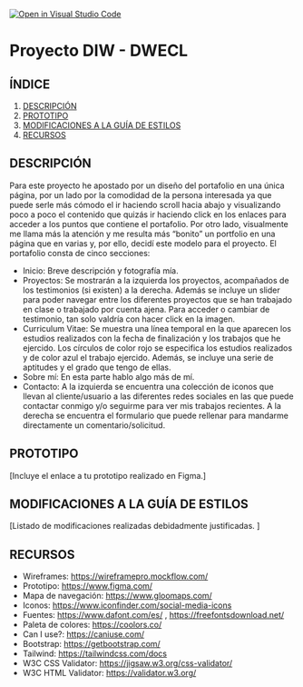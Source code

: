 [![Open in Visual Studio Code](https://classroom.github.com/assets/open-in-vscode-f059dc9a6f8d3a56e377f745f24479a46679e63a5d9fe6f495e02850cd0d8118.svg)](https://classroom.github.com/online_ide?assignment_repo_id=6387582&assignment_repo_type=AssignmentRepo)
# Proyecto DIW - DWECL

## ÍNDICE   
1. [DESCRIPCIÓN](#id1)
2. [PROTOTIPO](#id2)
3. [MODIFICACIONES A LA GUÍA DE ESTILOS](#id3)
4. [RECURSOS](#id4)

## DESCRIPCIÓN<a name="id1"></a>
Para este proyecto he apostado por un diseño del portafolio en una única página, por un lado
por la comodidad de la persona interesada ya que puede serle más cómodo el ir haciendo
scroll hacia abajo y visualizando poco a poco el contenido que quizás ir haciendo click en los
enlaces para acceder a los puntos que contiene el portafolio. Por otro lado, visualmente me
llama más la atención y me resulta más “bonito” un portfolio en una página que en varias y,
por ello, decidí este modelo para el proyecto.
El portafolio consta de cinco secciones:
- Inicio: Breve descripción y fotografía mía.
- Proyectos: Se mostrarán a la izquierda los proyectos, acompañados de los testimonios
(si existen) a la derecha. Además se incluye un slider para poder navegar entre los
diferentes proyectos que se han trabajado en clase o trabajado por cuenta ajena. Para
acceder o cambiar de testimonio, tan solo valdría con hacer click en la imagen.
- Curriculum Vitae: Se muestra una línea temporal en la que aparecen los estudios
realizados con la fecha de finalización y los trabajos que he ejercido. Los círculos de
color rojo se especifica los estudios realizados y de color azul el trabajo ejercido.
Además, se incluye una serie de aptitudes y el grado que tengo de ellas.
- Sobre mí: En esta parte hablo algo más de mí.
- Contacto: A la izquierda se encuentra una colección de iconos que llevan al
cliente/usuario a las diferentes redes sociales en las que puede contactar conmigo y/o
seguirme para ver mis trabajos recientes. A la derecha se encuentra el formulario que
puede rellenar para mandarme directamente un comentario/solicitud.

## PROTOTIPO<a name="id2"></a>
[Incluye el enlace a tu prototipo realizado en Figma.]

## MODIFICACIONES A LA GUÍA DE ESTILOS<a name="id3"></a>
[Listado de modificaciones realizadas debidadmente justificadas. ]

## RECURSOS<a name="id4"></a>
- Wireframes: https://wireframepro.mockflow.com/
- Prototipo: https://www.figma.com/
- Mapa de navegación: https://www.gloomaps.com/
- Iconos: https://www.iconfinder.com/social-media-icons
- Fuentes: https://www.dafont.com/es/ , https://freefontsdownload.net/
- Paleta de colores: https://coolors.co/
- Can I use?: https://caniuse.com/
- Bootstrap: https://getbootstrap.com/
- Tailwind: https://tailwindcss.com/docs
- W3C CSS Validator: https://jigsaw.w3.org/css-validator/
- W3C HTML Validator: https://validator.w3.org/
